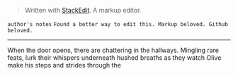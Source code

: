 


> Written with [StackEdit](https://stackedit.io/). A markup editor.

`author's notes` 
 `Found a better way to edit this. Markup beloved. Github beloved.`  
*** 
When the door opens, there are chattering in the hallways. Mingling rare feats, lurk their whispers underneath hushed breaths as they watch Olive make his steps and strides through the
<!--stackedit_data:
eyJoaXN0b3J5IjpbMTg4MzYzNDE4MSwtMTQ3Mzg2Nzk0LDIxMj
g3OTc0NDRdfQ==
-->